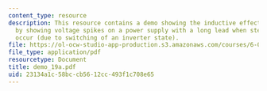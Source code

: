 ```yaml
---
content_type: resource
description: This resource contains a demo showing the inductive effect of long wires
  by showing voltage spikes on a power supply with a long lead when steps in current
  occur (due to switching of an inverter state).
file: https://ol-ocw-studio-app-production.s3.amazonaws.com/courses/6-002-circuits-and-electronics-spring-2007/23134a1c58bccb5612cc493f1c708e65_demo_19a.pdf
file_type: application/pdf
resourcetype: Document
title: demo_19a.pdf
uid: 23134a1c-58bc-cb56-12cc-493f1c708e65
---
```

